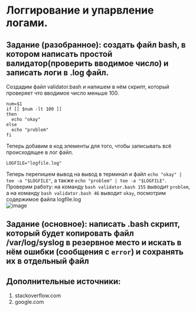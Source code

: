 # Логгирование и упарвление логами.<br>
## Задание (разобранное): создать файл bash, в котором написать простой валидатор(проверить вводимое число) и записать логи в .log файл. <br>
Создадим файл validator.bash и напишем в нём скрипт, который проверяет что вводимое число меньше 100. 
```
num=$1
if [[ $num -lt 100 ]]
then
  echo "okay"
else
  echo "problem"
fi
```
Теперь добавим в код элементы для того, чтобы записывать всё происходящее в лог файл.
```
LOGFILE="logfile.log"
```
Теперь перепишем вывод на вывод в терминал и файл ```echo "okay" | tee -a "$LOGFILE"```, а также ```echo "problem" | tee -a "$LOGFILE"```.
Проверим работу: на команду ```bash validator.bash 155``` выводит ```problem```, а на команду ```bash validator.bash 46``` выводит ```okay```,
посмотрим содержимое файла logfile.log <br>
![image](https://github.com/user-attachments/assets/d05cc164-4603-4481-8225-36667ae0218e)
<br>

## Задание (основное): написать .bash скрипт, который будет копировать файл /var/log/syslog в резервное место и искать в нём ошибки (сообщения с ```error```) и сохранять их в отдельный файл
## Дополнительные источники:
1. stackoverflow.com
2. google.com
